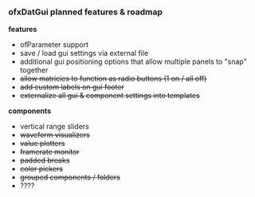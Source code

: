 ### ofxDatGui planned features & roadmap

**features**

* ofParameter support
* save / load gui settings via external file
* additional gui positioning options that allow multiple panels to "snap" together
* <del>allow matricies to function as radio buttons (1 on / all off)</del>
* <del>add custom labels on gui footer</del>
* <del>externalize all gui & component settings into templates</del>

**components**

* vertical range sliders
* <del>waveform visualizers</del>
* <del>value plotters</del>
* <del>framerate monitor</del>
* <del>padded breaks</del>
* <del>color pickers</del>
* <del>grouped components / folders</del>
* ????

